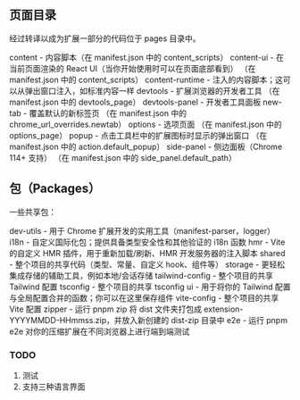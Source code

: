 ## 页面目录
经过转译以成为扩展一部分的代码位于 pages 目录中。

content - 内容脚本（在 manifest.json 中的 content_scripts）
content-ui - 在当前页面渲染的 React UI（当你开始使用时可以在页面底部看到） （在 manifest.json 中的 content_scripts）
content-runtime - 注入的内容脚本；这可以从弹出窗口注入，如标准内容一样
devtools - 扩展浏览器的开发者工具 （在 manifest.json 中的 devtools_page）
devtools-panel - 开发者工具面板
new-tab - 覆盖默认的新标签页 （在 manifest.json 中的 chrome_url_overrides.newtab）
options - 选项页面 （在 manifest.json 中的 options_page）
popup - 点击工具栏中的扩展图标时显示的弹出窗口 （在 manifest.json 中的 action.default_popup）
side-panel - 侧边面板（Chrome 114+ 支持） （在 manifest.json 中的 side_panel.default_path）

## 包（Packages）
一些共享包：

dev-utils - 用于 Chrome 扩展开发的实用工具（manifest-parser，logger）
i18n - 自定义国际化包；提供具备类型安全性和其他验证的 i18n 函数
hmr - Vite 的自定义 HMR 插件，用于重新加载/刷新、HMR 开发服务器的注入脚本
shared - 整个项目的共享代码（类型、常量、自定义 hook、组件等）
storage - 更轻松集成存储的辅助工具，例如本地/会话存储
tailwind-config - 整个项目的共享 Tailwind 配置
tsconfig - 整个项目的共享 tsconfig
ui - 用于将你的 Tailwind 配置与全局配置合并的函数；你可以在这里保存组件
vite-config - 整个项目的共享 Vite 配置
zipper - 运行 pnpm zip 将 dist 文件夹打包成 extension-YYYYMMDD-HHmmss.zip，并放入新创建的 dist-zip 目录中
e2e - 运行 pnpm e2e 对你的压缩扩展在不同浏览器上进行端到端测试


### TODO

1. 测试
2. 支持三种语言界面